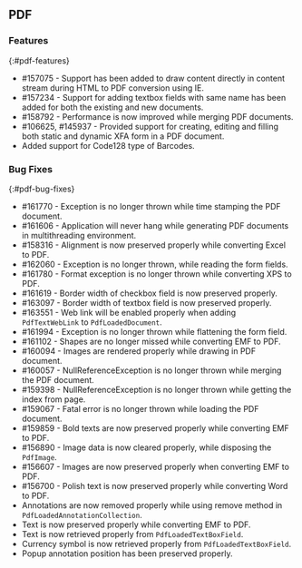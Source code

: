## PDF

### Features
{:#pdf-features}

* \#157075 - Support has been added to draw content directly in content stream during HTML to PDF conversion using IE.
* \#157234 - Support for adding textbox fields with same name has been added for both the existing and new documents.
* \#158792 - Performance is now improved while merging PDF documents.
* \#106625, #145937 - Provided support for creating, editing and filling both static and dynamic XFA form in a PDF document.
* Added support for Code128 type of Barcodes.

### Bug Fixes
{:#pdf-bug-fixes} 

* \#161770 - Exception is no longer thrown while time stamping the PDF document.
* \#161606 - Application will never hang while generating PDF documents in multithreading environment.
* \#158316 - Alignment is now preserved properly while converting Excel to PDF.
* \#162060 - Exception is no longer thrown, while reading the form fields.
* \#161780 - Format exception is no longer thrown while converting XPS to PDF.
* \#161619 - Border width of checkbox field is now preserved properly.
* \#163097 - Border width of textbox field is now preserved properly.
* \#163551 - Web link will be enabled properly when adding `PdfTextWebLink` to `PdfLoadedDocument`.
* \#161994 - Exception is no longer thrown while flattening the form field.
* \#161102 - Shapes are no longer missed while converting EMF to PDF.
* \#160094 - Images are rendered properly while drawing in PDF document.
* \#160057 - NullReferenceException is no longer thrown while merging the PDF document.
* \#159398 - NullReferenceException is no longer thrown while getting the index from page.   
* \#159067 - Fatal error is no longer thrown while loading the PDF document.
* \#159859 - Bold texts are now preserved properly while converting EMF to PDF.
* \#156890 - Image data is now cleared properly, while disposing the `PdfImage`.
* \#156607 - Images are now preserved properly when converting EMF to PDF.
* \#156700 - Polish text is now preserved properly while converting Word to PDF.
* Annotations are now removed properly while using remove method in `PdfLoadedAnnotationCollection`.
* Text is now preserved properly while converting EMF to PDF.
* Text is now retrieved properly from `PdfLoadedTextBoxField`.
* Currency symbol is now retrieved properly from `PdfLoadedTextBoxField`. 
* Popup annotation position has been preserved properly.
